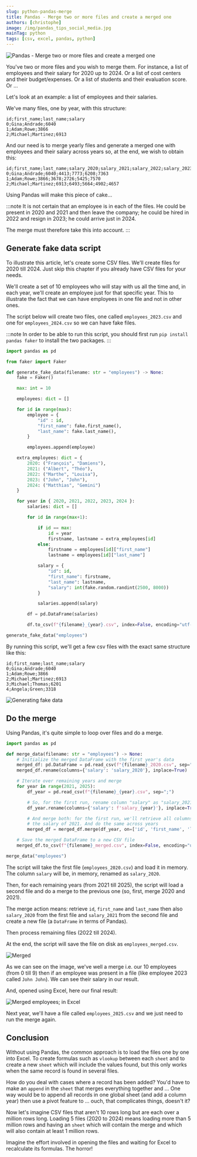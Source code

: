 ```yaml
---
slug: python-pandas-merge
title: Pandas - Merge two or more files and create a merged one
authors: [christophe]
image: /img/pandas_tips_social_media.jpg
mainTag: python
tags: [csv, excel, pandas, python]
---
```

<!-- cspell:ignore vlookup,sheet -->
<!-- markdownlint-disable-file MD010 -->

![Pandas - Merge two or more files and create a merged one](/img/pandas_tips_banner.jpg)

You've two or more files and you wish to merge them. For instance, a list of employees and their salary for 2020 up to 2024. Or a list of cost centers and their budget/expenses. Or a list of students and their evaluation score. Or ...

Let's look at an example: a list of employees and their salaries.

We've many files, one by year, with this structure:

<!-- cspell:disable -->
```csv
id;first_name;last_name;salary
0;Gina;Andrade;6040
1;Adam;Rowe;3866
2;Michael;Martinez;6913
```
<!-- cspell:enable -->

And our need is to merge yearly files and generate a merged one with employees and their salary across years so, at the end, we wish to obtain this:

<!-- cspell:disable -->
```csv
id;first_name;last_name;salary_2020;salary_2021;salary_2022;salary_2023;salary_2024
0;Gina;Andrade;6040;4413;7773;6208;7363
1;Adam;Rowe;3866;3678;2726;5425;7570
2;Michael;Martinez;6913;6493;5664;4902;4657
```
<!-- cspell:enable -->

Using Pandas will make this piece of cake...

<!-- truncate -->

:::note
It is not certain that an employee is in each of the files. He could be present in 2020 and 2021 and then leave the company; he could be hired in 2022 and resign in 2023; he could arrive just in 2024.

The merge must therefore take this into account.
:::

## Generate fake data script

To illustrate this article, let's create some CSV files. We'll create files for 2020 till 2024. Just skip this chapter if you already have CSV files for your needs.

We'll create a set of 10 employees who will stay with us all the time and, in each year, we'll create an employee just for that specific year. This to illustrate the fact that we can have employees in one file and not in other ones.

The script below will create two files, one called `employees_2023.csv` and one for `employees_2024.csv` so we can have fake files.

:::note
In order to be able to run this script, you should first run `pip install pandas faker` to install the two packages.
:::

<Snippet filename="generate_fake_data.py">

<!-- cspell:disable -->

```python
import pandas as pd

from faker import Faker

def generate_fake_data(filename: str = "employees") -> None:
    fake = Faker()

    max: int = 10

    employees: dict = []

    for id in range(max):
        employee = {
            "id" : id,
            "first_name": fake.first_name(),
            "last_name": fake.last_name(),
        }

        employees.append(employee)

    extra_employees: dict = {
        2020: ("François", "Damiens"),
        2021: ("Albert", "Théo"),
        2022: ("Marthe", "Louisa"),
        2023: ("John", "John"),
        2024: ("Matthias", "Gemini")
    }

    for year in { 2020, 2021, 2022, 2023, 2024 }:
        salaries: dict = []

        for id in range(max+1):

            if id == max:
                id = year
                firstname, lastname = extra_employees[id]
            else:
                firstname = employees[id]["first_name"]
                lastname = employees[id]["last_name"]

            salary = {
                "id": id,
                "first_name": firstname,
                "last_name": lastname,
                "salary": int(fake.random.randint(2500, 8000))
            }

            salaries.append(salary)

        df = pd.DataFrame(salaries)

        df.to_csv(f"{filename}_{year}.csv", index=False, encoding="utf-8", sep=";")

generate_fake_data("employees")

```

</Snippet>

<!-- cspell:enable -->

By running this script, we'll get a few csv files with the exact same structure like this:

<!-- cspell:disable -->
```csv
id;first_name;last_name;salary
0;Gina;Andrade;6040
1;Adam;Rowe;3866
2;Michael;Martinez;6913
3;Michael;Thomas;6201
4;Angela;Green;3318
```
<!-- cspell:enable -->

![Generating fake data](./images/generate_fake_data.png)

## Do the merge

Using Pandas, it's quite simple to loop over files and do a merge.

<Snippet filename="merge.py">

<!-- cspell:disable -->

```python
import pandas as pd

def merge_data(filename: str = "employees") -> None:
    # Initialize the merged DataFrame with the first year's data
    merged_df: pd.DataFrame = pd.read_csv(f"{filename}_2020.csv", sep=";")
    merged_df.rename(columns={'salary': 'salary_2020'}, inplace=True)

    # Iterate over remaining years and merge
    for year in range(2021, 2025):
        df_year = pd.read_csv(f"{filename}_{year}.csv", sep=";")

        # So, for the first run, rename column "salary" as "salary_2021"
        df_year.rename(columns={'salary': f'salary_{year}'}, inplace=True)

        # And merge both: for the first run, we'll retrieve all columns from files 2020 and append
        # the salary of 2021. And do the same across years
        merged_df = merged_df.merge(df_year, on=['id', 'first_name', 'last_name'], how='outer')

    # Save the merged DataFrame to a new CSV file
    merged_df.to_csv(f"{filename}_merged.csv", index=False, encoding="utf-8", sep=";")

merge_data("employees")

```

<!-- cspell:enable -->

</Snippet>

The script will take the first file (`employees_2020.csv`) and load it in memory. The column `salary` will be, in memory, renamed as `salary_2020`.

Then, for each remaining years (from 2021 till 2025), the script will load a second file and do a merge to the previous one (so, first, merge 2020 and 2021).

The merge action means: retrieve `id`, `first_name` and `last_name` then also `salary_2020` from the first file and `salary_2021` from the second file and create a new file (a `DataFrame` in terms of Pandas).

Then process remaining files (2022 till 2024).

At the end, the script will save the file on disk as `employees_merged.csv`.

![Merged](./images/merged.png)

As we can see on the image, we've well a merge i.e. our 10 employees (from 0 till 9) then if an employee was present in a file (like employee 2023 called `John John`). We can see their salary in our result.

And, opened using Excel, here our final result:

![Merged employees; in Excel](./images/excel.png)

Next year, we'll have a file called `employees_2025.csv` and we just need to run the merge again.

## Conclusion

Without using Pandas, the common approach is to load the files one by one into Excel. To create formulas such as `vlookup` between each `sheet` and to create a new `sheet` which will include the values found, but this only works when the same record is found in several files.

How do you deal with cases where a record has been added? You'd have to make an `append` in the `sheet` that merges everything together and ... One way would be to append all records in one global sheet (and add a column year) then use a pivot feature to ... ouch, that complicates things, doesn't it?

Now let's imagine CSV files that aren't 10 rows long but are each over a million rows long.  Loading 5 files (2020 to 2024) means loading more than 5 million rows and having an `sheet` which will contain the merge and which will also contain at least 1 million rows.

Imagine the effort involved in opening the files and waiting for Excel to recalculate its formulas. The horror!
